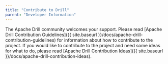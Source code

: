 ```yaml
---
title: "Contribute to Drill"
parent: "Developer Information"
---
```

The Apache Drill community welcomes your support. Please read [Apache Drill
Contribution Guidelines]({{ site.baseurl }}/docs/apache-drill-contribution-guidelines) for information about how to contribute to
the project. If you would like to contribute to the project and need some
ideas for what to do, please read [Apache Drill Contribution
Ideas]({{ site.baseurl }}/docs/apache-drill-contribution-ideas).

